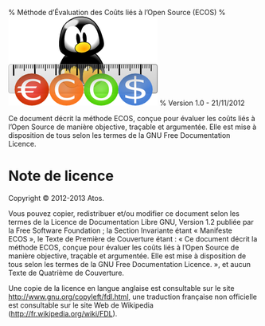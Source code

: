 % Méthode d’Évaluation des Coûts liés à l’Open Source (ECOS)
% ![Logo](Images/ECOS.png)
% Version 1.0 - 21/11/2012

Ce document décrit la méthode ECOS, conçue pour évaluer les coûts liés à l’Open Source de manière objective, traçable et argumentée.
Elle est mise à disposition de tous selon les termes de la GNU Free Documentation Licence.

# Note de licence

Copyright © 2012-2013 Atos.

Vous pouvez copier, redistribuer et/ou modifier ce document selon les termes de la Licence de Documentation Libre GNU, Version 1.2 publiée par la Free Software Foundation ; la Section Invariante étant « Manifeste ECOS », le Texte de Première de Couverture étant : « Ce document décrit la méthode ECOS, conçue pour évaluer les coûts liés à l’Open Source de manière objective, traçable et argumentée. Elle est mise à disposition de tous selon les termes de la GNU Free Documentation Licence. », et aucun Texte de Quatrième de Couverture.

Une copie de la licence en langue anglaise est consultable sur le site <http://www.gnu.org/copyleft/fdl.html>, une traduction française non officielle est consultable sur le site Web de Wikipedia (<http://fr.wikipedia.org/wiki/FDL>).
